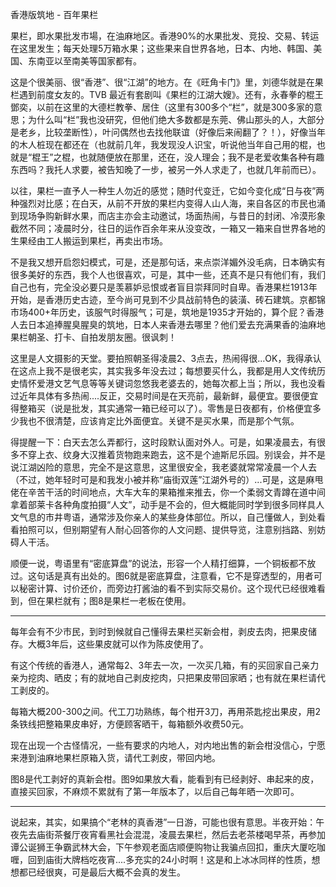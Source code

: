 香港版筑地 - 百年果栏

果栏，即水果批发市場，在油麻地区。香港90%的水果批发、竞投、交易、转运在这里发生；每天处理5万箱水果；这些果来自世界各地，日本、内地、韩国、美国、东南亚以至南美等国家都有。

这是个很美丽、很“香港”、很“江湖”的地方。在《旺角卡门》里，刘德华就是在果栏遇到前度女友的。TVB 最近有套剧叫《果栏的江湖大嫂》。还有，永春拳的棍王鄧奕，以前在这里的大德栏教拳、居住（这里有300多个“栏”，就是300多家的意思；为什么叫“栏”我也没研究，但他们绝大多数都是东莞、佛山那头的人，大部分是老乡，比较垄断性），叶问偶然也去找他联谊（好像后来闹翻了？！），好像当年的木人桩现在都还在（也就前几年，我发现没人识宝，听说他当年自己用的棍，也就是“棍王”之棍，也就随便放在那里，还在，没人理会；我不是老爱收集各种有趣东西吗？我托人求要，被告知晚了一步，被另一外人求走了，也就几年前而已）。

以往，果栏一直予人一种生人勿近的感觉；随时代变迁，它如今变化成“日与夜”两种强烈对比感；在白天，从前不开放的果栏内变得人山人海，来自各区的市民也涌到现场争购新鲜水果，而店主亦会主动邀试，场面热闹，与昔日的封闭、冷漠形象截然不同；凌晨时分，往日的运作百余年来从没变改，一箱又一箱来自世界各地的生果经由工人搬运到果栏，再卖出市场。

不是我又想开启怨妇模式，可是，还是那句话，来点崇洋媚外没毛病，日本确实有很多美好的东西，我个人也很喜欢，可是，其中一些，还真不是只有他们有，我们自己也有，完全没必要只是羡慕妒忌恨或者盲目崇拜同时自卑。香港果栏1913年开始，是香港历史古迹，至今尚可見到不少具战前特色的装潢、砖石建筑。京都锦市场400+年历史，该服气时得服气；可是，筑地是1935才开始的，算个屁？香港人去日本追捧腥臭腥臭的筑地，日本人来香港去哪里？他们爱去充满果香的油麻地果栏朝圣、打卡、自拍发朋友圈。很讽刺！

这里是人文摄影的天堂。要拍照朝圣得凌晨2、3点去，热闹得很...OK，我得承认在这点上我不是很老实，其实我多年没去过；每想要买什么，我都是用人文传统历史情怀爱港文艺气息等等关键词忽悠我老婆去的，她每次都上当；所以，我也没看过近年具体有多热闹....反正，交易时间是在天亮前，最新鲜，最便宜。要很便宜得整箱买（说是批发，其实通常一箱已经可以了）。零售是日夜都有，价格便宜多少我也不很清楚，应该肯定比外面便宜。关键不是买水果，而是那个气氛。

得提醒一下：白天去怎么弄都行，这时段默认面对外人。可是，如果凌晨去，有很多不穿上衣、纹身大汉推着货物跑来跑去，这不是个迪斯尼乐园。别误会，并不是说江湖凶险的意思，完全不是这意思，这里很安全，我老婆就常常凌晨一个人去（不过，她年轻时可是和我发小被并称“庙街双莲”江湖外号的）...可是，这是麻甩佬在辛苦干活的时间地点，大车大车的果箱推来推去，你一个柔弱文青蹲在道中间拿着部莱卡各种角度拍摄“人文”，动手是不会的，但大概能同时学到很多同样具人文气息的市井粤语，通常涉及你亲人的某些身体部位。所以，自己懂做人，到处看看拍照可以，但别期望有人耐心回答你的人文问题、提供导览，注意别挡路、别妨碍人干活。

顺便一说，粤语里有“密底算盘”的说法，形容一个人精打细算，一个铜板都不放过。这句话是真有出处的。图6就是密底算盘，注意看，它不是穿透型的，用者可以秘密计算、讨价还价，而旁边打酱油的看不到实际交易价。这个现代已经很难看到，但在果栏就有；图8是果栏一老板在使用。

------------------------

每年会有不少市民，到时到候就自己懂得去果栏买新会柑，剥皮去肉，把果皮储存。大概3年后，这些果皮就可以作为陈皮使用了。

有这个传统的香港人，通常每2、3年去一次，一次买几箱，有的买回家自己亲力亲为挖肉、晒皮；有的就地自己剥皮挖肉，只把果皮带回家晒；也有就在果栏请代工剥皮的。

每箱大概200-300之间。代工刀功熟练，每个柑开3刀，再用茶匙挖出果皮，用2条铁线把整箱果皮串好，方便顾客晒干，每箱额外收费50元。

现在出现一个古怪情况，一些有要求的内地人，对内地出售的新会柑没信心，宁愿来港到油麻地果栏原箱入货，请代工剥皮，带回内地。

图8是代工剥好的真新会柑。图9如果放大看，能看到有已经剥好、串起来的皮，直接买回家，不麻烦不累就有了第一年版本了，以后自己每年晒一次即可。

------------------------

说起来，其实，如果搞个“老林的真香港”一日游，可能也很有意思。半夜开始：午夜先去庙街茶餐厅夜宵看黑社会混混，凌晨去果栏，然后去老茶楼喝早茶，再参加谭公诞狮王争霸武林大会，下午参观老面店顺便购物让我骗点回扣，重庆大厦吃咖喱，回到庙街大牌档吃夜宵....多充实的24小时啊！这是和上冰冰同样的性质，想想都已经很爽，可是最后大概不会真的发生。
